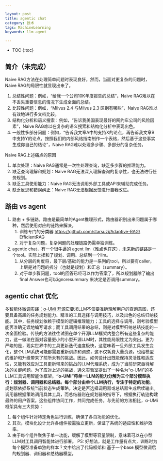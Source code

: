 ```yaml
---

layout: post
title: agentic chat
category: 技术
tags: MachineLearning
keywords: llm agent

---
```


* TOC
{:toc}


## 简介（未完成）


Naive RAG方法在处理简单问题时表现良好，然而，当面对更复杂的问题时，Naive RAG的局限性就显现出来了。
1. 总结性问题：例如，“给我一个公司10K年度报告的总结”，Naive RAG难以在不丢失重要信息的情况下生成全面的总结。
2. 比较性问题：例如，“Milvus 2.4 与Milvus 2.3 区别有哪些”，Naive RAG难以有效地进行多文档比较。
3. 结构化分析和语义搜索：例如，“告诉我美国表现最好的网约车公司的风险因素”，Naive RAG难以在复杂的语义搜索和结构化分析中表现出色。
4. 一般性多部分问题：例如，“告诉我文章A中的支持X的论点，再告诉我文章B中支持Y的论点，按照我们的内部风格指南制作一个表格，然后基于这些事实生成你自己的结论”，Naive RAG难以处理多步骤、多部分的复杂任务。

Naive RAG上述痛点的原因
1. 单次处理：Naive RAG通常是一次性处理查询，缺乏多步骤的推理能力。
2. 缺乏查询理解和规划：Naive RAG无法深入理解查询的复杂性，也无法进行任务规划。
3. 缺乏工具使用能力：Naive RAG无法调用外部工具或API来辅助完成任务。
4. 缺乏反思和错误纠正：Naive RAG无法根据反馈进行自我改进。

## 路由 vs agent

1. 路由 + 多链路，路由是最简单的Agent推理形式，路由器识别出来问题属于哪种，然后使用对应的链路来解决。
    1. 训练专门的分类器 https://github.com/starsuzi/Adaptive-RAG/ EfficientRAG
    2. 对于复杂问题，复杂问题的处理链路仍需单独训练。
2. agentic chat，有一个很牛逼的 agent llm（难点也在这），未来新的链路是一个tool。实际上揉和了规划、调用、总结到一个llm。
    1. 从分层的角度将，最下层/基础的能力是一系列的tool，所以要有caller，上层是对问题的拆分（也就是规划）和汇总（summary）。
    2. 对于单步骤问题，tool的回答已经可以作为答案了，所以规划器除了输出final Answer也可以ignoresummary 来决定是否调用summary。

## agentic chat 优化

[多智能体微调实践：α-UMi 开源](https://zhuanlan.zhihu.com/p/948582901)它要求LLM不仅要准确理解用户的查询意图，还要具备高超的任务规划能力、精准的工具选择与调用技巧，以及出色的总结归纳技能。其中，任务规划依赖于模型的逻辑推理能力；工具的选择与调用，则考验模型能否准确无误地编写请求；而工具调用结果的总结，则是对模型归纳总结技能的一次全面检验。传统的方法往往试图在单个开源LLM框架内整合所有这些复杂的能力，这一做法在面对容量更小的小型开源LLM时，其性能局限性尤为突出。更为严峻的是，现实世界中的工具更新迭代速度极快，这意味着一旦外部工具发生变化，整个LLM系统可能都需要重新训练和调整，这不仅耗费大量资源，也给模型的维护和升级带来了前所未有的挑战。因此，如何设计出既能保持灵活性和适应性，又能有效应对工具更新带来的挑战的LLM代理系统，成为了当前研究亟待解决的关键问题。为了应对上述的挑战，通义实验室提出了一种名为“α-UMi”的多LLM工具调用智能体框架。**“α-UMi”将单一LLM的能力分解为三个部分模型执行：规划器、调用器和总结器。每个部分由单个LLM执行，专注于特定的功能**。规划器依据系统当前状态生成策略，决定是否选择调用器或总结器生成后续输出。调用器根据策略调用具体工具，而总结器则在规划器的指导下，根据执行轨迹构建最终的用户答案。这些组件协同工作，共同完成任务。与先前的方法相比，α-UMi框架具有三大优势：
1. 每个组件针对特定角色进行训练，确保了各自功能的优化。
2. 其次，模块化设计允许各组件按需独立更新，保证了系统的适应性和维护效率。
3. 由于每个组件聚焦于单一功能，缓解了模型等容量限制，意味着可以在小型LLM对工具调用智能体进行部署。
PS:  好想法，就是工作量有点大，训练时为每个模型准备单独的样本？文中给出了代码框架和 基于一个base 模型微调后的规划器、调用器和总结器模型。 
